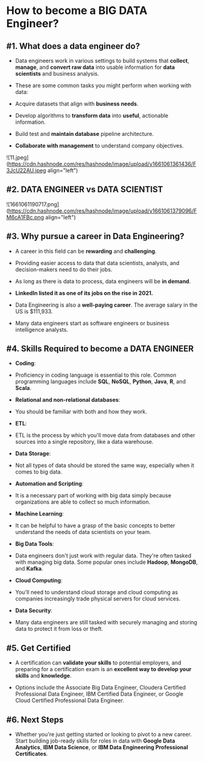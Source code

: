 # How to become a BIG DATA Engineer?

## #1. What does a data engineer do?

- Data engineers work in various settings to build systems that **collect**, **manage**, and **convert raw data** into usable information for **data scientists** and business analysis.

- These are some common tasks you might perform when working with data:

 - Acquire datasets that align with **business needs**.
 - Develop algorithms to **transform data** into **useful**, actionable information.
 - Build test and **maintain database** pipeline architecture.
 - **Collaborate with management** to understand company objectives.


![11.jpeg](https://cdn.hashnode.com/res/hashnode/image/upload/v1661061361436/F3JcU22AU.jpeg align="left")


## #2. DATA ENGINEER vs DATA SCIENTIST


![1661061190717.png](https://cdn.hashnode.com/res/hashnode/image/upload/v1661061379096/FM6cA1FBc.png align="left")


## #3. Why pursue a career in Data Engineering?

- A career in this field can be **rewarding** and **challenging**.

- Providing easier access to data that data scientists, analysts, and decision-makers need to do their jobs.

- As long as there is data to process, data engineers will be **in demand**.

- **LinkedIn listed it as one of its jobs on the rise in 2021.**

- Data Engineering is also a **well-paying career**. The average salary in the US is $111,933.

- Many data engineers start as software engineers or business intelligence analysts.


## #4. Skills Required to become a DATA ENGINEER

- **Coding**:
 
 - Proficiency in coding language is essential to this role. Common programming languages include **SQL**, **NoSQL**, **Python**, **Java**, **R**, and **Scala**.

- **Relational and non-relational databases**:

 - You should be familiar with both and how they work.

- **ETL**:

 - ETL is the process by which you'll move data from databases and other sources into a single repository, like a data warehouse.

- **Data Storage**:

 - Not all types of data should be stored the same way, especially when it comes to big data.

- **Automation and Scripting**:

 - It is a necessary part of working with big data simply because organizations are able to collect so much information. 

- **Machine Learning**:

 - It can be helpful to have a grasp of the basic concepts to better understand the needs of data scientists on your team.

- **Big Data Tools**:

 - Data engineers don't just work with regular data. They're often tasked with managing big data. Some popular ones include **Hadoop**, **MongoDB**, and **Kafka**.

- **Cloud Computing**:

 - You'll need to understand cloud storage and cloud computing as companies increasingly trade physical servers for cloud services.

- **Data Security**:

 - Many data engineers are still tasked with securely managing and storing data to protect it from loss or theft.


## #5. **Get Certified**

- A certification can **validate your skills** to potential employers, and preparing for a certification exam is an **excellent way to develop your skills** and **knowledge**.

- Options include the Associate Big Data Engineer, Cloudera Certified Professional Data Engineer, IBM Certified Data Engineer, or Google Cloud Certified Professional Data Engineer.


## #6. **Next Steps**

- Whether you're just getting started or looking to pivot to a new career. Start building job-ready skills for roles in data with **Google Data Analytics**, **IBM Data Science**, or **IBM Data Engineering Professional Certificates**.

